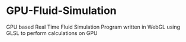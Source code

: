 # GPU-Fluid-Simulation
GPU based Real Time Fluid Simulation Program written in WebGL using GLSL to perform calculations on GPU
